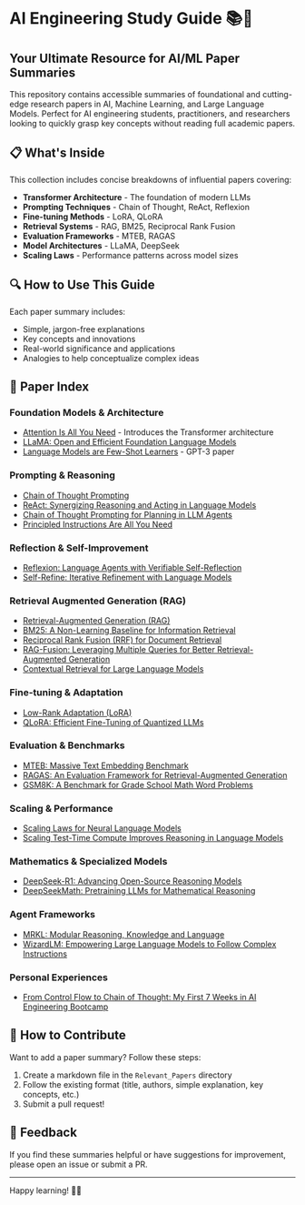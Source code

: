 # AI Engineering Study Guide 📚🤖

## Your Ultimate Resource for AI/ML Paper Summaries

This repository contains accessible summaries of foundational and cutting-edge research papers in AI, Machine Learning, and Large Language Models. Perfect for AI engineering students, practitioners, and researchers looking to quickly grasp key concepts without reading full academic papers.

## 📋 What's Inside

This collection includes concise breakdowns of influential papers covering:

- **Transformer Architecture** - The foundation of modern LLMs
- **Prompting Techniques** - Chain of Thought, ReAct, Reflexion
- **Fine-tuning Methods** - LoRA, QLoRA
- **Retrieval Systems** - RAG, BM25, Reciprocal Rank Fusion
- **Evaluation Frameworks** - MTEB, RAGAS
- **Model Architectures** - LLaMA, DeepSeek
- **Scaling Laws** - Performance patterns across model sizes

## 🔍 How to Use This Guide

Each paper summary includes:
- Simple, jargon-free explanations
- Key concepts and innovations
- Real-world significance and applications
- Analogies to help conceptualize complex ideas

## 📑 Paper Index

### Foundation Models & Architecture
- [Attention Is All You Need](./Relevant_Papers/Attention_Is_All_You_Need.md) - Introduces the Transformer architecture
- [LLaMA: Open and Efficient Foundation Language Models](./Relevant_Papers/LLaMA_Open_and_Efficient_Foundation_Language_Models.md)
- [Language Models are Few-Shot Learners](./Relevant_Papers/Language_Models_are_Few-Shot_Learners.md) - GPT-3 paper

### Prompting & Reasoning
- [Chain of Thought Prompting](./Relevant_Papers/Chain_of_Thought_Prompting.md)
- [ReAct: Synergizing Reasoning and Acting in Language Models](./Relevant_Papers/ReAct_Synergizing_Reasoning_and_Acting_in_Language_Models.md)
- [Chain of Thought Prompting for Planning in LLM Agents](./Relevant_Papers/Chain_of_Thought_Prompting_for_Planning_in_LLM_Agents.md)
- [Principled Instructions Are All You Need](./Relevant_Papers/Principled_Instructions_Are_All_You_Need.md)

### Reflection & Self-Improvement
- [Reflexion: Language Agents with Verifiable Self-Reflection](./Relevant_Papers/Reflexion_Language_Agents_with_Verifiable_Self-Reflection.md)
- [Self-Refine: Iterative Refinement with Language Models](./Relevant_Papers/Self-Refine_Iterative_Refinement_with_Language_Models.md)

### Retrieval Augmented Generation (RAG)
- [Retrieval-Augmented Generation (RAG)](./Relevant_Papers/Retrieval-Augmented_Generation_(RAG).md)
- [BM25: A Non-Learning Baseline for Information Retrieval](./Relevant_Papers/BM25_A_Non-Learning_Baseline_for_Information_Retrieval.md)
- [Reciprocal Rank Fusion (RRF) for Document Retrieval](./Relevant_Papers/Reciprocal_Rank_Fusion_RRF_for_Document_Retrieval.md)
- [RAG-Fusion: Leveraging Multiple Queries for Better Retrieval-Augmented Generation](./Relevant_Papers/RAG-Fusion_Leveraging_Multiple_Queries_for_Better_Retrieval-Augmented_Generation.md)
- [Contextual Retrieval for Large Language Models](./Relevant_Papers/Contextual_Retrieval_for_Large_Language_Models.md)

### Fine-tuning & Adaptation
- [Low-Rank Adaptation (LoRA)](./Relevant_Papers/Low-Rank_Adaptation_(LoRA).md)
- [QLoRA: Efficient Fine-Tuning of Quantized LLMs](./Relevant_Papers/QLoRA_Efficient_Fine-Tuning_of_Quantized_LLMs.md)

### Evaluation & Benchmarks
- [MTEB: Massive Text Embedding Benchmark](./Relevant_Papers/MTEB_Massive_Text_Embedding_Benchmark.md)
- [RAGAS: An Evaluation Framework for Retrieval-Augmented Generation](./Relevant_Papers/RAGAS_An_Evaluation_Framework_for_Retrieval-Augmented_Generation.md)
- [GSM8K: A Benchmark for Grade School Math Word Problems](./Relevant_Papers/GSM8K_A_Benchmark_for_Grade_School_Math_Word_Problems.md)

### Scaling & Performance
- [Scaling Laws for Neural Language Models](./Relevant_Papers/Scaling_Laws_for_Neural_Language_Models.md)
- [Scaling Test-Time Compute Improves Reasoning in Language Models](./Relevant_Papers/Scaling_Test-Time_Compute_Improves_Reasoning_in_Language_Models.md)

### Mathematics & Specialized Models
- [DeepSeek-R1: Advancing Open-Source Reasoning Models](./Relevant_Papers/DeepSeek-R1_Advancing_Open-Source_Reasoning_Models.md)
- [DeepSeekMath: Pretraining LLMs for Mathematical Reasoning](./Relevant_Papers/DeepSeekMath_Pretraining_LLMs_for_Mathematical_Reasoning.md)

### Agent Frameworks
- [MRKL: Modular Reasoning, Knowledge and Language](./Relevant_Papers/MRKL_Modular_Reasoning,_Knowledge_and_Language.md)
- [WizardLM: Empowering Large Language Models to Follow Complex Instructions](./Relevant_Papers/WizardLM_Empowering_Large_Language_Models_to_Follow_Complex_Instructions.md)

### Personal Experiences
- [From Control Flow to Chain of Thought: My First 7 Weeks in AI Engineering Bootcamp](From_Control_Flow_to_Chain_of_Thought__My_First_7_Weeks_in_AI_Engineering_Bootcamp.md)

## 🚀 How to Contribute

Want to add a paper summary? Follow these steps:
1. Create a markdown file in the `Relevant_Papers` directory
2. Follow the existing format (title, authors, simple explanation, key concepts, etc.)
3. Submit a pull request!

## 📣 Feedback

If you find these summaries helpful or have suggestions for improvement, please open an issue or submit a PR.

---

Happy learning! 🧠✨
